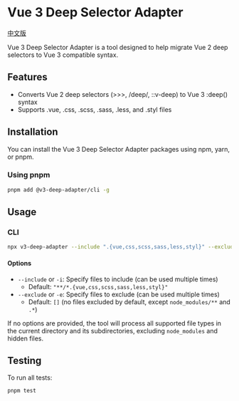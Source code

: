 # Vue 3 Deep Selector Adapter

[中文版](./README.zh-CN.md)

Vue 3 Deep Selector Adapter is a tool designed to help migrate Vue 2 deep selectors to Vue 3 compatible syntax.

## Features

- Converts Vue 2 deep selectors (>>>, /deep/, ::v-deep) to Vue 3 :deep() syntax
- Supports .vue, .css, .scss, .sass, .less, and .styl files

## Installation

You can install the Vue 3 Deep Selector Adapter packages using npm, yarn, or pnpm.

### Using pnpm
```bash
pnpm add @v3-deep-adapter/cli -g
```

## Usage

### CLI

```bash
npx v3-deep-adapter --include ".{vue,css,scss,sass,less,styl}" --exclude "node_modules/**"
```
#### Options

- `--include` or `-i`: Specify files to include (can be used multiple times)
  - Default: `"**/*.{vue,css,scss,sass,less,styl}"`
- `--exclude` or `-e`: Specify files to exclude (can be used multiple times)
  - Default: `[]` (no files excluded by default, except `node_modules/**` and `.*`)

If no options are provided, the tool will process all supported file types in the current directory and its subdirectories, excluding `node_modules` and hidden files.

## Testing

To run all tests:

```bash
pnpm test
```
